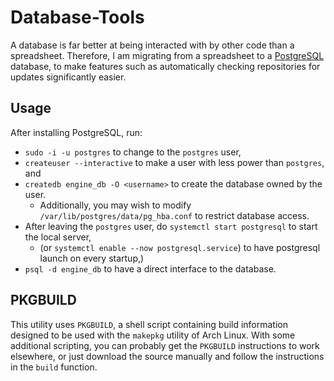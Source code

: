 # Database-Tools

A database is far better at being interacted with by other code than a spreadsheet. Therefore, I am migrating from a spreadsheet to a [PostgreSQL](https://www.postgresql.org/) database, to make features such as automatically checking repositories for updates significantly easier.

## Usage

After installing PostgreSQL, run:
* `sudo -i -u postgres` to change to the `postgres` user,
* `createuser --interactive` to make a user with less power than `postgres`, and
* `createdb engine_db -O <username>` to create the database owned by the user.
  * Additionally, you may wish to modify `/var/lib/postgres/data/pg_hba.conf` to restrict database access.
* After leaving the `postgres` user, do `systemctl start postgresql` to start the local server,
  * (or `systemctl enable --now postgresql.service`) to have postgresql launch on every startup,)
* `psql -d engine_db` to have a direct interface to the database.

## PKGBUILD

This utility uses `PKGBUILD`, a shell script containing build information designed to be used with the `makepkg` utility of Arch Linux. With some additional scripting, you can probably get the `PKGBUILD` instructions to work elsewhere, or just download the source manually and follow the instructions in the `build` function.
